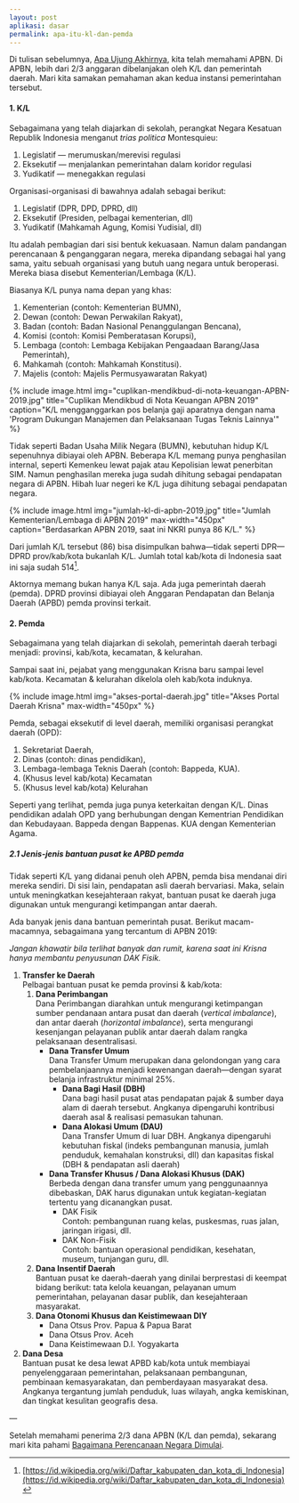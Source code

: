 ```yaml
---
layout: post
aplikasi: dasar
permalink: apa-itu-kl-dan-pemda
---
```


Di tulisan sebelumnya, [Apa Ujung Akhirnya](/apa-ujung-akhirnya), kita telah memahami APBN. Di APBN, lebih dari 2/3 anggaran dibelanjakan oleh K/L dan pemerintah daerah. Mari kita samakan pemahaman akan kedua instansi pemerintahan tersebut.

#### 1. K/L

Sebagaimana yang telah diajarkan di sekolah, perangkat Negara Kesatuan Republik Indonesia menganut *trias politica* Montesquieu:

1. Legislatif &mdash; merumuskan/merevisi regulasi 
2. Eksekutif &mdash; menjalankan pemerintahan dalam koridor regulasi
3. Yudikatif &mdash; menegakkan regulasi 

Organisasi-organisasi di bawahnya adalah sebagai berikut:

1. Legislatif (DPR, DPD, DPRD, dll)
2. Eksekutif (Presiden, pelbagai kementerian, dll)
3. Yudikatif (Mahkamah Agung, Komisi Yudisial, dll)

Itu adalah pembagian dari sisi bentuk kekuasaan. Namun dalam pandangan perencanaan & penganggaran negara, mereka dipandang sebagai hal yang sama, yaitu sebuah organisasi yang butuh uang negara untuk beroperasi. Mereka biasa disebut Kementerian/Lembaga (K/L).

Biasanya K/L punya nama depan yang khas:

1. Kementerian (contoh: Kementerian BUMN),
1. Dewan (contoh: Dewan Perwakilan Rakyat),
1. Badan (contoh: Badan Nasional Penanggulangan Bencana),
1. Komisi (contoh: Komisi Pemberatasan Korupsi),
1. Lembaga (contoh: Lembaga Kebijakan Pengaadaan Barang/Jasa Pemerintah),
1. Mahkamah (contoh: Mahkamah Konstitusi).
1. Majelis (contoh: Majelis Permusyawaratan Rakyat)

{% include image.html
            img="cuplikan-mendikbud-di-nota-keuangan-APBN-2019.jpg"
            title="Cuplikan Mendikbud di Nota Keuangan APBN 2019"
            caption="K/L mengganggarkan pos belanja gaji aparatnya dengan nama 'Program Dukungan Manajemen dan Pelaksanaan Tugas Teknis Lainnya'"
            %}

Tidak seperti Badan Usaha Milik Negara (BUMN), kebutuhan hidup K/L sepenuhnya dibiayai oleh APBN. Beberapa K/L memang punya penghasilan internal, seperti Kemenkeu lewat pajak atau Kepolisian lewat penerbitan SIM. Namun penghasilan mereka juga sudah dihitung sebagai pendapatan negara di APBN. Hibah luar negeri ke K/L juga dihitung sebagai pendapatan negara. 

{% include image.html
            img="jumlah-kl-di-apbn-2019.jpg"
            title="Jumlah Kementerian/Lembaga di APBN 2019"
            max-width="450px"
            caption="Berdasarkan APBN 2019, saat ini NKRI punya 86 K/L."
            %}

Dari jumlah K/L tersebut (86) bisa disimpulkan bahwa&mdash;tidak seperti DPR&mdash;DPRD prov/kab/kota bukanlah K/L. Jumlah total kab/kota di Indonesia saat ini saja sudah 514[^wjkk].

[^wjkk]: [https://id.wikipedia.org/wiki/Daftar_kabupaten_dan_kota_di_Indonesia](https://id.wikipedia.org/wiki/Daftar_kabupaten_dan_kota_di_Indonesia)

Aktornya memang bukan hanya K/L saja. Ada juga pemerintah daerah (pemda). DPRD provinsi dibiayai oleh Anggaran Pendapatan dan Belanja Daerah (APBD) pemda provinsi terkait. 

#### 2. Pemda

Sebagaimana yang telah diajarkan di sekolah, pemerintah daerah terbagi menjadi: provinsi, kab/kota, kecamatan, & kelurahan.

Sampai saat ini, pejabat yang menggunakan Krisna baru sampai level kab/kota. Kecamatan & kelurahan dikelola oleh kab/kota induknya.

{% include image.html
            img="akses-portal-daerah.jpg"
            title="Akses Portal Daerah Krisna"
            max-width="450px"
            %}

Pemda, sebagai eksekutif di level daerah, memiliki organisasi perangkat daerah (OPD):

1. Sekretariat Daerah,
1. Dinas (contoh: dinas pendidikan),
1. Lembaga-lembaga Teknis Daerah (contoh: Bappeda, KUA).
1. (Khusus level kab/kota) Kecamatan
1. (Khusus level kab/kota) Kelurahan

Seperti yang terlihat, pemda juga punya keterkaitan dengan K/L. Dinas pendidikan adalah OPD yang berhubungan dengan Kementrian Pendidikan dan Kebudayaan. Bappeda dengan Bappenas. KUA dengan Kementerian Agama.

##### 2.1 Jenis-jenis bantuan pusat ke APBD pemda

Tidak seperti K/L yang didanai penuh oleh APBN, pemda bisa mendanai diri mereka sendiri. Di sisi lain, pendapatan asli daerah bervariasi. Maka, selain untuk meningkatkan kesejahteraan rakyat, bantuan pusat ke daerah juga digunakan untuk mengurangi ketimpangan antar daerah. 

Ada banyak jenis dana bantuan pemerintah pusat. Berikut macam-macamnya, sebagaimana yang tercantum di APBN 2019:

*Jangan khawatir bila terlihat banyak dan rumit, karena saat ini Krisna hanya membantu penyusunan DAK Fisik.*

1. **Transfer ke Daerah**<br>
    Pelbagai bantuan pusat ke pemda provinsi & kab/kota:
    1. **Dana Perimbangan**<br>
        Dana Perimbangan diarahkan untuk mengurangi ketimpangan sumber pendanaan antara pusat dan daerah (*vertical imbalance*), dan antar daerah (*horizontal imbalance*), serta mengurangi kesenjangan pelayanan publik antar daerah dalam rangka pelaksanaan desentralisasi.  
        * **Dana Transfer Umum**<br>
            Dana Transfer Umum merupakan dana gelondongan yang cara pembelanjaannya menjadi kewenangan daerah&mdash;dengan syarat belanja infrastruktur minimal 25%.
            * **Dana Bagi Hasil (DBH)**<br>
                Dana bagi hasil pusat atas pendapatan pajak & sumber daya alam di daerah tersebut. Angkanya dipengaruhi kontribusi daerah asal & realisasi pemasukan tahunan.
            * **Dana Alokasi Umum (DAU)**<br>
                Dana Transfer Umum di luar DBH. Angkanya dipengaruhi kebutuhan fiskal (indeks pembangunan manusia, jumlah penduduk, kemahalan konstruksi, dll) dan kapasitas fiskal (DBH & pendapatan asli daerah)
        * **Dana Transfer Khusus / Dana Alokasi Khusus (DAK)**<br>
            Berbeda dengan dana transfer umum yang penggunaannya dibebaskan, DAK harus digunakan untuk kegiatan-kegiatan tertentu yang dicanangkan pusat.
            * DAK Fisik<br>
              Contoh: pembangunan ruang kelas, puskesmas, ruas jalan, jaringan irigasi, dll. 
            * DAK Non-Fisik<br>
              Contoh: bantuan operasional pendidikan, kesehatan, museum, tunjangan guru, dll.
    1. **Dana Insentif Daerah**<br>
        Bantuan pusat ke daerah-daerah yang dinilai berprestasi di keempat bidang berikut: tata kelola keuangan, pelayanan umum pemerintahan, pelayanan dasar publik, dan kesejahteraan masyarakat.
    1. **Dana Otonomi Khusus dan Keistimewaan DIY**
        * Dana Otsus Prov. Papua & Papua Barat
        * Dana Otsus Prov. Aceh
        * Dana Keistimewaan D.I. Yogyakarta
2. **Dana Desa**<br>
    Bantuan pusat ke desa lewat APBD kab/kota untuk membiayai penyelenggaraan pemerintahan, pelaksanaan pembangunan, pembinaan kemasyarakatan, dan pemberdayaan masyarakat desa. Angkanya tergantung jumlah penduduk, luas wilayah, angka kemiskinan, dan tingkat kesulitan geografis desa.

&mdash;

Setelah memahami penerima 2/3 dana APBN (K/L dan pemda), sekarang mari kita pahami [Bagaimana Perencanaan Negara Dimulai](/bagaimana-perencaan-negara-dimulai).